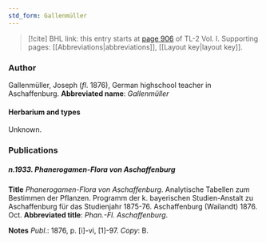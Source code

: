 ```yaml
---
std_form: Gallenmüller
---
```


> [!cite] BHL link: this entry starts at [page 906](https://www.biodiversitylibrary.org/page/33121037) of TL-2 Vol. I.
> Supporting pages: [[Abbreviations|abbreviations]], [[Layout key|layout key]].

### Author

Gallenmüller, Joseph (*fl*. 1876), German highschool teacher in Aschaffenburg. 
**Abbreviated name**: *Gallenmüller*

#### Herbarium and types

Unknown.

### Publications

##### n.1933. Phanerogamen-Flora von Aschaffenburg

**Title**
*Phanerogamen-Flora von Aschaffenburg*. Analytische Tabellen zum Bestimmen der Pflanzen. Programm der k. bayerischen Studien-Anstalt zu Aschaffenburg für das Studienjahr 1875-76. Aschaffenburg (Wailandt) 1876. Oct.
**Abbreviated title**: *Phan.-Fl. Aschaffenburg*.

**Notes**
*Publ*.: 1876, p. \[i\]-vi, \[1\]-97. *Copy*: B.

